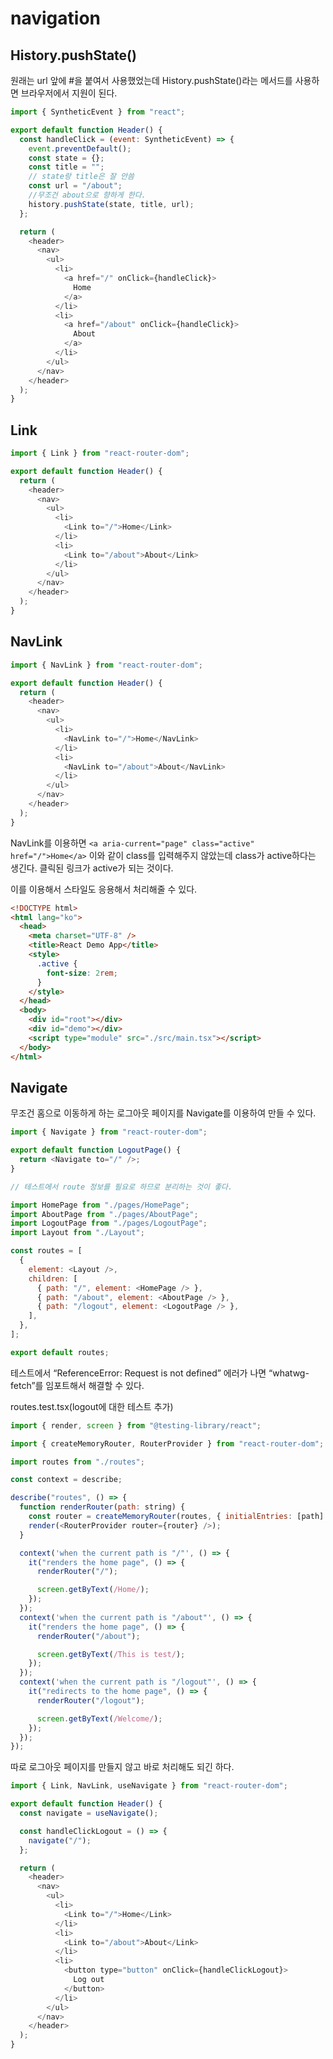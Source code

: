 # navigation

## History.pushState()

원래는 url 앞에 #을 붙여서 사용했었는데 History.pushState()라는 메서드를 사용하면 브라우저에서 지원이 된다.

```javascript
import { SyntheticEvent } from "react";

export default function Header() {
  const handleClick = (event: SyntheticEvent) => {
    event.preventDefault();
    const state = {};
    const title = "";
    // state랑 title은 잘 안씀
    const url = "/about";
    //무조건 about으로 향하게 한다.
    history.pushState(state, title, url);
  };

  return (
    <header>
      <nav>
        <ul>
          <li>
            <a href="/" onClick={handleClick}>
              Home
            </a>
          </li>
          <li>
            <a href="/about" onClick={handleClick}>
              About
            </a>
          </li>
        </ul>
      </nav>
    </header>
  );
}
```

## Link

```javascript
import { Link } from "react-router-dom";

export default function Header() {
  return (
    <header>
      <nav>
        <ul>
          <li>
            <Link to="/">Home</Link>
          </li>
          <li>
            <Link to="/about">About</Link>
          </li>
        </ul>
      </nav>
    </header>
  );
}
```

## NavLink

```javascript
import { NavLink } from "react-router-dom";

export default function Header() {
  return (
    <header>
      <nav>
        <ul>
          <li>
            <NavLink to="/">Home</NavLink>
          </li>
          <li>
            <NavLink to="/about">About</NavLink>
          </li>
        </ul>
      </nav>
    </header>
  );
}
```

NavLink를 이용하면 `<a aria-current="page" class="active" href="/">Home</a>` 이와 같이 class를 입력해주지 않았는데 class가 active하다는 생긴다. 클릭된 링크가 active가 되는 것이다.

이를 이용해서 스타일도 응용해서 처리해줄 수 있다.

```html
<!DOCTYPE html>
<html lang="ko">
  <head>
    <meta charset="UTF-8" />
    <title>React Demo App</title>
    <style>
      .active {
        font-size: 2rem;
      }
    </style>
  </head>
  <body>
    <div id="root"></div>
    <div id="demo"></div>
    <script type="module" src="./src/main.tsx"></script>
  </body>
</html>
```

## Navigate

무조건 홈으로 이동하게 하는 로그아웃 페이지를 Navigate를 이용하여 만들 수 있다.

```javascript
import { Navigate } from "react-router-dom";

export default function LogoutPage() {
  return <Navigate to="/" />;
}
```

```javascript
// 테스트에서 route 정보를 필요로 하므로 분리하는 것이 좋다.

import HomePage from "./pages/HomePage";
import AboutPage from "./pages/AboutPage";
import LogoutPage from "./pages/LogoutPage";
import Layout from "./Layout";

const routes = [
  {
    element: <Layout />,
    children: [
      { path: "/", element: <HomePage /> },
      { path: "/about", element: <AboutPage /> },
      { path: "/logout", element: <LogoutPage /> },
    ],
  },
];

export default routes;
```

테스트에서 “ReferenceError: Request is not defined” 에러가 나면 “whatwg-fetch”를 임포트해서 해결할 수 있다.

routes.test.tsx(logout에 대한 테스트 추가)

```javascript
import { render, screen } from "@testing-library/react";

import { createMemoryRouter, RouterProvider } from "react-router-dom";

import routes from "./routes";

const context = describe;

describe("routes", () => {
  function renderRouter(path: string) {
    const router = createMemoryRouter(routes, { initialEntries: [path] });
    render(<RouterProvider router={router} />);
  }

  context('when the current path is "/"', () => {
    it("renders the home page", () => {
      renderRouter("/");

      screen.getByText(/Home/);
    });
  });
  context('when the current path is "/about"', () => {
    it("renders the home page", () => {
      renderRouter("/about");

      screen.getByText(/This is test/);
    });
  });
  context('when the current path is "/logout"', () => {
    it("redirects to the home page", () => {
      renderRouter("/logout");

      screen.getByText(/Welcome/);
    });
  });
});
```

따로 로그아웃 페이지를 만들지 않고 바로 처리해도 되긴 하다.

```javascript
import { Link, NavLink, useNavigate } from "react-router-dom";

export default function Header() {
  const navigate = useNavigate();

  const handleClickLogout = () => {
    navigate("/");
  };

  return (
    <header>
      <nav>
        <ul>
          <li>
            <Link to="/">Home</Link>
          </li>
          <li>
            <Link to="/about">About</Link>
          </li>
          <li>
            <button type="button" onClick={handleClickLogout}>
              Log out
            </button>
          </li>
        </ul>
      </nav>
    </header>
  );
}
```
